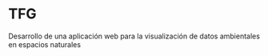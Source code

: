 # TFG

Desarrollo de una aplicación web para la visualización de datos ambientales en espacios naturales
